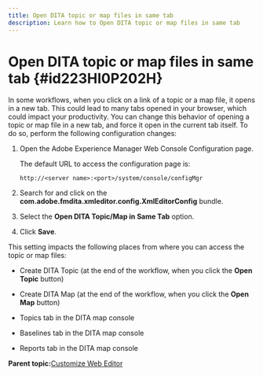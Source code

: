 ```yaml
---
title: Open DITA topic or map files in same tab 
description: Learn how to Open DITA topic or map files in same tab 
---
```


# Open DITA topic or map files in same tab {#id223HI0P202H}

In some workflows, when you click on a link of a topic or a map file, it opens in a new tab. This could lead to many tabs opened in your browser, which could impact your productivity. You can change this behavior of opening a topic or map file in a new tab, and force it open in the current tab itself. To do so, perform the following configuration changes:

1.  Open the Adobe Experience Manager Web Console Configuration page.

    The default URL to access the configuration page is:

    ```http
    http://<server name>:<port>/system/console/configMgr
    ```

1.  Search for and click on the **com.adobe.fmdita.xmleditor.config.XmlEditorConfig** bundle.

1.  Select the **Open DITA Topic/Map in Same Tab** option.

1.  Click **Save**.


This setting impacts the following places from where you can access the topic or map files:

-   Create DITA Topic \(at the end of the workflow, when you click the **Open Topic** button\)

-   Create DITA Map \(at the end of the workflow, when you click the **Open Map** button\)

-   Topics tab in the DITA map console

-   Baselines tab in the DITA map console

-   Reports tab in the DITA map console


**Parent topic:**[Customize Web Editor](conf-web-editor.md)

